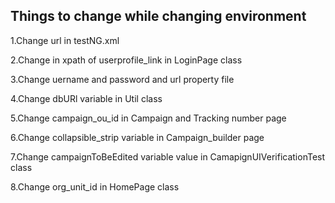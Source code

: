 Things to change while changing environment 
-------------------------------------------------
1.Change url in testNG.xml 

2.Change in xpath of userprofile_link in LoginPage class

3.Change uername and password and url property file

4.Change dbURl variable in Util class

5.Change campaign_ou_id in Campaign and Tracking number page

6.Change collapsible_strip variable in Campaign_builder page

7.Change campaignToBeEdited variable value in CamapignUIVerificationTest class

8.Change org_unit_id in HomePage class
